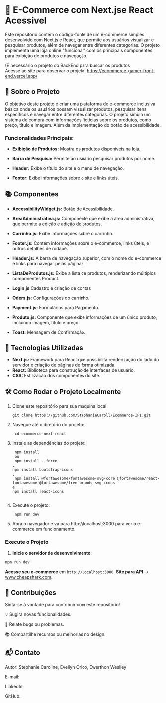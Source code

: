 # 🛒 E-Commerce com Next.jse React Acessivel 

Este repositório contém o código-fonte de um e-commerce simples desenvolvido com Next.js e React, que permite aos usuários visualizar e pesquisar produtos, além de navegar entre diferentes categorias. O projeto implementa uma loja online "funcional" com os principais componentes para exibição de produtos e navegação. 

(É necessário o projeto do BackEnd para buscar os produtos <br>
Acesse ao site para observar o projeto: https://ecommerce-gamer-front-end.vercel.app/

## 🌟 Sobre o Projeto

O objetivo deste projeto é criar uma plataforma de e-commerce inclusiva básica onde os usuários possam visualizar produtos, pesquisar itens específicos e navegar entre diferentes categorias. O projeto simula um sistema de compra com informações fictícias sobre os produtos, como preço, título e imagem. Além da implementação do botão de acessibilidade.

### Funcionalidades Principais:

- **Exibição de Produtos:** Mostra os produtos disponíveis na loja.

- **Barra de Pesquisa:** Permite ao usuário pesquisar produtos por nome.

- **Header:** Exibe o título do site e o menu de navegação.

- **Footer:** Exibe informações sobre o site e links úteis.

## 📚 Componentes

- **AccessibilityWidget.js:** Botão de Acessibilidade.

- **AreaAdministrativa.js:** Componente que exibe a área administrativa, que permite a edição e adição de produtos.

-  **Carrinho.js:** Exibe informações sobre o carrinho.

- **Footer.js:** Contém informações sobre o e-commerce, links úteis, e outros detalhes de rodapé.

- **Header.js:** A barra de navegação superior, com o nome do e-commerce e links para navegar pelas páginas.

- **ListaDeProdutos.js:** Exibe a lista de produtos, renderizando múltiplos componentes Product.

- **Login.js** Cadastro e criação de contas

-  **Oders.js:** Configurações do carrinho.

-  **Payment.js:** Formulários para Pagamento.

- **Produto.js:** Componente que exibe informações de um único produto, incluindo imagem, título e preço.

-  **Toast:** Mensagem de Confirmação.

## 🚀 Tecnologias Utilizadas
- **Next.js:** Framework para React que possibilita renderização do lado do servidor e criação de páginas de forma otimizada.
- **React:** Biblioteca para construção de interfaces de usuário.
- **CSS:** Estilização dos componentes do site.

## 🛠️ Como Rodar o Projeto Localmente
1. Clone este repositório para sua máquina local:
    ```
    git clone https://github.com/StephanieCaroll/Ecommerce-IPI.git
2. Navegue até o diretório do projeto:
    ```
     cd ecommerce-next-react
3. Instale as dependências do projeto:
    ```
     npm install 
     ou 
     npm install --force
    ,
    npm install bootstrap-icons
    ,
     npm install @fortawesome/fontawesome-svg-core @fortawesome/react-fontawesome @fortawesome/free-brands-svg-icons
    e
    npm install react-icons

    
4. Execute o projeto:
    ```
     npm run dev
5. Abra o navegador e vá para http://localhost:3000 para ver o e-commerce em funcionamento. <br>


### Execute o Projeto

1. **Inicie o servidor de desenvolvimento**:

```jsx
npm run dev

```

**Acesse seu e-commerce** em `http://localhost:3000`.
**Site para API** -> www.cheapshark.com.

## 🤝 Contribuições
Sinta-se à vontade para contribuir com este repositório! <br>

💡 Sugira novas funcionalidades. <br>

🐛 Relate bugs ou problemas. <br>

📚 Compartilhe recursos ou melhorias no design. <br>

## 📬 Contato
Autor: Stephanie Caroline, Evellyn Orico, Ewerthon Weslley

E-mail: <br>

LinkedIn: <br>

GitHub: <br>


